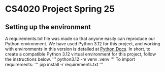 # CS4020 Project Spring 25
## Setting up the environment
A requirements.txt file was made so that anyone easily can reproduce our Python environment. We have used Python 3.12 for this project, and working with environments in this version is detailed at [Python Docs](https://docs.python.org/3.12/tutorial/venv.html).
In short, to create a compatible Python 3.12 virtual environment for this project, follow the instructions below.
'''
python3.12 -m venv .venv
'''
To import requirements:
'''
pip install -r requirements.txt
'''
